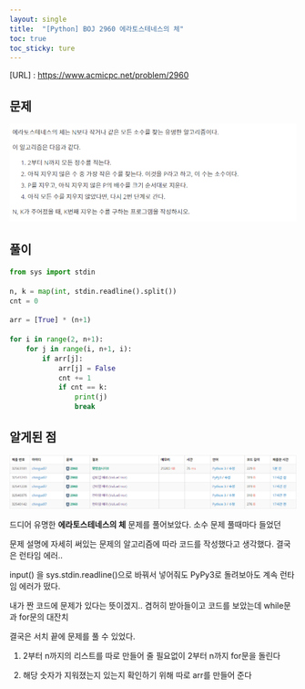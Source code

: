 ```yaml
---
layout: single
title:  "[Python] BOJ 2960 에라토스테네스의 체"
toc: true
toc_sticky: ture
---
```



 
[URL] : <https://www.acmicpc.net/problem/2960>



## 문제

![](../images/image-20210824154856122.png)



## 풀이

```python
from sys import stdin

n, k = map(int, stdin.readline().split())
cnt = 0

arr = [True] * (n+1)

for i in range(2, n+1):
	for j in range(i, n+1, i):
		if arr[j]:
			arr[j] = False
			cnt += 1
			if cnt == k:
				print(j)
				break
```





## 알게된 점

![](../images/image-20210824155000647.png)



드디어 유명한 **에라토스테네스의 체** 문제를 풀어보았다. 소수 문제 풀때마다 들었던

문제 설명에 자세히 써있는 문제의 알고리즘에 따라 코드를 작성했다고 생각했다. 결국은 런타임 에러..

input() 을 sys.stdin.readline()으로 바꿔서 넣어줘도 PyPy3로 돌려보아도 계속 런타임 에러가 떴다.

내가 짠 코드에 문제가 있다는 뜻이겠지.. 겸허히 받아들이고 코드를 보았는데 while문과 for문의 대잔치 

결국은 서치 끝에 문제를 풀 수 있었다.  

1. 2부터 n까지의 리스트를 따로 만들어 줄 필요없이 2부터 n까지 for문을 돌린다

2. 해당 숫자가 지워졌는지 있는지 확인하기 위해 따로 arr를 만들어 준다

   







